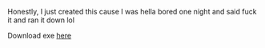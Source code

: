Honestly, I just created this cause I was hella bored one night and said fuck it and ran it down lol

Download exe [here](https://github.com/ParaliyzedEvo/Simulation/releases/latest)
